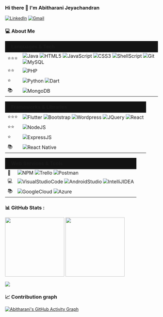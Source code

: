 ### Hi there 👋 I'm Abitharani Jeyachandran

[![LinkedIn](https://img.shields.io/badge/linkedin-%230077B5.svg?style=flat&logo=linkedin&logoColor=white)](https://www.linkedin.com/in/abitharani-jeyachandran)
[![Gmail](https://img.shields.io/badge/Gmail-D14836?style=flat&logo=gmail&logoColor=white)](mailto:abitharani009@gmail.com)

### 💻 About Me

<table>
    <thead>
        <tr>
            <td colspan="5" style="font-weight: bold; background: #131313; padding: 8px 20px">
                Languages & Tech
            </td>
        </tr>
    </thead>
    <tbody>
        <tr>
            <td>⭐⭐⭐</td>
            <td>
                <img alt="Java" src="https://img.shields.io/badge/java-%23ED8B00.svg?style=flat&logo=java&logoColor=white"/>
                <img alt="HTML5" src="https://img.shields.io/badge/html5-%23E34F26.svg?style=flat&logo=html5&logoColor=white"/>
                <img alt="JavaScript" src="https://img.shields.io/badge/javascript-%23323330.svg?style=flat&logo=javascript&logoColor=%23F7DF1E"/>
                <img alt="CSS3" src="https://img.shields.io/badge/css3-%231572B6.svg?style=flat&logo=css3&logoColor=white"/>
                <img alt="ShellScript" src="https://img.shields.io/badge/shell_script-%23121011.svg?style=flat&logo=gnu-bash&logoColor=white"/>
                <img alt="Git" src="https://img.shields.io/badge/git-%23F05033.svg?style=flat&logo=git&logoColor=white"/>
                <img alt="MySQL" src="https://img.shields.io/badge/mysql-%2300f.svg?style=flat&logo=mysql&logoColor=white"/>
            </td>
        </tr>
        <tr>
            <td>⭐⭐</td>
            <td>
                <img alt="PHP" src="https://img.shields.io/badge/php-%23777BB4.svg?style=flat&logo=php&logoColor=white"/>
            </td>
        </tr>
        <tr>
            <td>⭐</td>
            <td>
                <img alt="Python" src="https://img.shields.io/badge/python-3670A0?style=flat&logo=python&logoColor=ffdd54"/>
                <img alt="Dart" src="https://img.shields.io/badge/dart-%230175C2.svg?style=flat&logo=dart&logoColor=white"/>
            </td>
        </tr>
        <tr>
            <td>📚</td>
            <td>
                <img alt="MongoDB" src="https://img.shields.io/badge/MongoDB-%234ea94b.svg?style=flat&logo=mongodb&logoColor=white"/>
            </td>
        </tr>
    </tbody>
</table>

<table>
    <thead>
        <tr>
            <td colspan="5" style="font-weight: bold; background: #131313; padding: 8px 20px">
                Frameworks & Libraries
            </td>
        </tr>
    </thead>
    <tbody>
        <tr>
            <td>⭐⭐⭐</td>
            <td>
                <img alt="Flutter" src="https://img.shields.io/badge/Flutter-%2302569B.svg?style=flat&logo=Flutter&logoColor=white"/>
                <img alt="Bootstrap" src="https://img.shields.io/badge/bootstrap-%23563D7C.svg?style=flat&logo=bootstrap&logoColor=white"/>
                <img alt="Wordpress" src="https://img.shields.io/badge/WordPress-%23117AC9.svg?style=flat&logo=WordPress&logoColor=white"/>
                <img alt="JQuery" src="https://img.shields.io/badge/jquery-%230769AD.svg?style=flat&logo=jquery&logoColor=white"/>
                <img alt="React" src="https://img.shields.io/badge/react-%2320232a.svg?style=flat&logo=react&logoColor=%2361DAFB"/>
            </td>
        </tr>
        <tr>
            <td>⭐⭐</td>
            <td>
                 <img alt="NodeJS" src="https://img.shields.io/badge/node.js-6DA55F?style=flat&logo=node.js&logoColor=white"/>    
            </td>
        </tr>
        <tr>
            <td>⭐</td>
            <td>
                 <img alt="ExpressJS" src="https://img.shields.io/badge/express.js-%23404d59.svg?style=flat&logo=express&logoColor=%2361DAFB"/>  
            </td>
        </tr>
        <tr>
            <td>📚</td>
            <td>
                <img alt="React Native" src="https://img.shields.io/badge/react_native-%2320232a.svg?style=flat&logo=react&logoColor=%2361DAFB"/>
            </td>
        </tr>
    </tbody>
</table>

<table>
    <thead>
        <tr>
            <td colspan="5" style="font-weight: bold; background: #131313; padding: 8px 20px">
                Web Services & Tools
            </td>
        </tr>
    </thead>
    <tbody>
        <tr>
            <td>🧰</td>
            <td>
                <img alt="NPM" src="https://img.shields.io/badge/NPM-%23000000.svg?style=flat&logo=npm&logoColor=white"/>
                <img alt="Trello" src="https://img.shields.io/badge/Trello-%23026AA7.svg?style=flat&logo=Trello&logoColor=white"/>
                <img alt="Postman" src="https://img.shields.io/badge/Postman-FF6C37?style=flat&logo=postman&logoColor=white"/>
            </td>
        </tr>
        <tr>
            <td>💻</td>
            <td>
                <img alt="VisualStudioCode" src="https://img.shields.io/badge/Visual%20Studio%20Code-0078d7.svg?style=flat&logo=visual-studio-code&logoColor=white"/>
                <img alt="AndroidStudio" src="https://img.shields.io/badge/Android%20Studio-3DDC84.svg?style=flat&logo=android-studio&logoColor=white"/>
                <img alt="IntelliJIDEA" src="https://img.shields.io/badge/IntelliJIDEA-000000.svg?style=flat&logo=intellij-idea&logoColor=white"/>
            </td>
        </tr>
        <tr>
            <td>📚</td>
            <td>
                <img alt="GoogleCloud" src="https://img.shields.io/badge/GoogleCloud-%234285F4.svg?style=flat&logo=google-cloud&logoColor=white"/>
                <img alt="Azure" src="https://img.shields.io/badge/azure-%230072C6.svg?style=flat&logo=azure-devops&logoColor=white"/>
            </td>
        </tr>
    </tbody>
</table>

### 📊 GitHub Stats :

<p float="left">
<img height="195em" src="https://github-readme-stats.vercel.app/api?username=Abitharani-Jeyachandran&show_icons=true&theme=purple&hide_border=false&include_all_commits=true&count_private=true" /> 
<img height="195em" src="https://github-readme-streak-stats.herokuapp.com/?user=Abitharani-Jeyachandran&theme=purple&hide_border=false"/>
</p>

![](https://github-readme-stats.vercel.app/api/top-langs/?username=Abitharani-Jeyachandran&theme=purple&hide_border=false&include_all_commits=true&count_private=true&layout=compact)

### 📈 Contribution graph

[![Abitharani's GitHub Activity Graph](https://activity-graph.herokuapp.com/graph?username=Abitharani-Jeyachandran&bg_color=fcfcfc&color=070e46&line=4808bf&point=38208d&area=true&hide_border=false)](https://github.com/Abitharani-Jeyachandran/github-readme-activity-graph)
